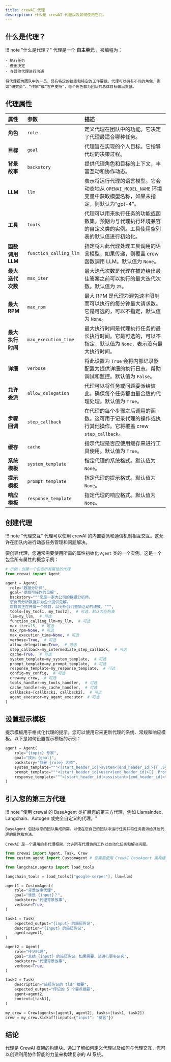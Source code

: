 ```yaml
---
title: crewAI 代理
description: 什么是 crewAI 代理以及如何使用它们。
---
```


## 什么是代理？

!!! note "什么是代理？"
    代理是一个 **自主单元** ，被编程为：

    - 执行任务
    - 做出决定
    - 与其他代理进行沟通

    将代理视为团队中的一员，具有特定的技能和特定的工作要做。代理可以拥有不同的角色，例如“研究员”、“作家”或“客户支持”，每个角色都为团队的总体目标做出贡献。

## 代理属性

| 属性 | 参数  | 描述  |
| :--------------- | :---------------- |  :---------------- |
| **角色** | `role` | 定义代理在团队中的功能。它决定了代理最适合哪种任务。 | 
| **目标** | `goal` | 代理旨在实现的个人目标。它指导代理的决策过程。 | 
| **背景故事** | `backstory` | 提供代理角色和目标的上下文，丰富互动和协作动态。 | 
| **LLM**  | `llm` | 表示将运行代理的语言模型。它会动态地从 `OPENAI_MODEL_NAME` 环境变量中获取模型名称，如果未指定，则默认为“gpt-4”。 | 
| **工具**  | `tools` | 代理可以用来执行任务的功能或函数集。预期为与代理执行环境兼容的自定义类的实例。工具使用空列表的默认值进行初始化。 | 
| **函数调用 LLM** | `function_calling_llm` | 指定将为此代理处理工具调用的语言模型，如果传递，则覆盖 crew 函数调用 LLM。默认值为 `None`。 | 
| **最大迭代次数**  | `max_iter` | 最大迭代次数是代理在被迫给出最佳答案之前可以执行的最大迭代次数。默认值为 `25`。 | 
| **最大 RPM**  | `max_rpm` | 最大 RPM 是代理为避免速率限制而可以执行的每分钟最大请求数。它是可选的，可以不指定，默认值为 `None`。 | 
| **最大执行时间** | `max_execution_time` | 最大执行时间是代理执行任务的最长执行时间。它是可选的，可以不指定，默认值为 `None`，表示没有最大执行时间。 | 
| **详细** | `verbose` | 将此设置为 `True` 会将内部记录器配置为提供详细的执行日志，帮助调试和监控。默认值为 `False`。 | 
| **允许委派** | `allow_delegation` | 代理可以将任务或问题委派给彼此，确保每个任务都由最合适的代理处理。默认值为 `True`。 | 
| **步骤回调** | `step_callback` | 在代理的每个步骤之后调用的函数。这可用于记录代理的操作或执行其他操作。它将覆盖 crew `step_callback`。 | 
| **缓存** | `cache` | 指示代理是否应使用缓存来进行工具使用。默认值为 `True`。 | 
| **系统模板**  | `system_template`  | 指定代理的系统格式。默认值为 `None`。 | 
| **提示模板**  | `prompt_template`  | 指定代理的提示格式。默认值为 `None`。 | 
| **响应模板**  | `response_template`  | 指定代理的响应格式。默认值为 `None`。 | 


## 创建代理

!!! note "代理交互"
    代理可以使用 crewAI 的内置委派和通信机制相互交互。这允许在团队内进行动态任务管理和问题解决。

要创建代理，您通常需要使用所需的属性初始化 `Agent` 类的一个实例。这是一个包含所有属性的概念示例：

```python
# 示例：创建一个包含所有属性的代理
from crewai import Agent

agent = Agent(
  role='数据分析师',
  goal='提取可操作的见解',
  backstory="""您是一家大公司的数据分析师。
  您负责分析数据并为企业提供见解。
  您目前正在开展一个项目，以分析我们营销活动的绩效。""",
  tools=[my_tool1, my_tool2],  # 可选，默认为空列表
  llm=my_llm,  # 可选
  function_calling_llm=my_llm,  # 可选
  max_iter=15,  # 可选
  max_rpm=None, # 可选
  max_execution_time=None, # 可选
  verbose=True,  # 可选
  allow_delegation=True,  # 可选
  step_callback=my_intermediate_step_callback,  # 可选
  cache=True,  # 可选
  system_template=my_system_template,  # 可选
  prompt_template=my_prompt_template,  # 可选
  response_template=my_response_template,  # 可选
  config=my_config,  # 可选
  crew=my_crew,  # 可选
  tools_handler=my_tools_handler,  # 可选
  cache_handler=my_cache_handler,  # 可选
  callbacks=[callback1, callback2],  # 可选
  agent_executor=my_agent_executor  # 可选
)
```

## 设置提示模板

提示模板用于格式化代理的提示。您可以使用它来更新代理的系统、常规和响应模板。以下是如何设置提示模板的示例：

```python
agent = Agent(
    role="{topic} 专家",
    goal="找出 {goal}",
    backstory="我是 {role} 大师",
    system_template="""<|start_header_id|>system<|end_header_id|>{{ .System }}<|eot_id|>""",
    prompt_template="""<|start_header_id|>user<|end_header_id|>{{ .Prompt }}<|eot_id|>""",
    response_template="""<|start_header_id|>assistant<|end_header_id|>{{ .Response }}<|eot_id|>""",
)
```

## 引入您的第三方代理

!!! note "使用 crewai 的 BaseAgent 类扩展您的第三方代理，例如 LlamaIndex、Langchain、Autogen 或完全自定义的代理。"

    BaseAgent 包括与您的团队集成所需，以便在您自己的团队中运行任务并将任务委派给其他代理的属性和方法。

    CrewAI 是一个通用的多代理框架，允许所有代理协同工作以自动化任务和解决问题。

```py
from crewai import Agent, Task, Crew
from custom_agent import CustomAgent # 您需要使用 CrewAI BaseAgent 类构建和扩展您自己的代理逻辑，然后在此处导入。

from langchain.agents import load_tools

langchain_tools = load_tools(["google-serper"], llm=llm)

agent1 = CustomAgent(
    role="背景故事代理",
    goal="谁是 {input}？",
    backstory="代理背景故事",
    verbose=True,
)

task1 = Task(
    expected_output="{input} 的简短传记",
    description="{input} 的简短传记",
    agent=agent1,
)

agent2 = Agent(
    role="传记代理",
    goal="总结 {input} 的简短传记，如果需要，请进行更多研究",
    backstory="代理背景故事",
    verbose=True,
)

task2 = Task(
    description="简短传记的 tldr 摘要",
    expected_output="传记的 5 个要点摘要",
    agent=agent2,
    context=[task1],
)

my_crew = Crew(agents=[agent1, agent2], tasks=[task1, task2])
crew = my_crew.kickoff(inputs={"input": "莫言"})
```

## 结论

代理是 CrewAI 框架的构建块。通过了解如何定义代理以及如何与代理交互，您可以创建利用协作智能的力量来构建复杂的 AI 系统。
